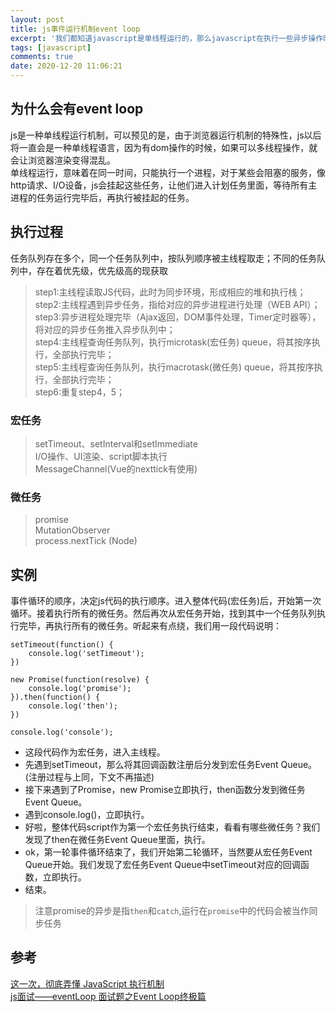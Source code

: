 ```yaml
---
layout: post
title: js事件运行机制event loop
excerpt: '我们都知道javascript是单线程运行的，那么javascript在执行一些异步操作时，是如何调度分配任务的'
tags: [javascript]
comments: true
date: 2020-12-20 11:06:21
---
```


## 为什么会有event loop
js是一种单线程运行机制，可以预见的是，由于浏览器运行机制的特殊性，js以后将一直会是一种单线程语言，因为有dom操作的时候，如果可以多线程操作，就会让浏览器渲染变得混乱。  
单线程运行，意味着在同一时间，只能执行一个进程，对于某些会阻塞的服务，像http请求、I/O设备，js会挂起这些任务，让他们进入计划任务里面，等待所有主进程的任务运行完毕后，再执行被挂起的任务。

## 执行过程
任务队列存在多个，同一个任务队列中，按队列顺序被主线程取走；不同的任务队列中，存在着优先级，优先级高的现获取  
>step1:主线程读取JS代码，此时为同步环境，形成相应的堆和执行栈；  
>step2:主线程遇到异步任务，指给对应的异步进程进行处理（WEB API）；  
>step3:异步进程处理完毕（Ajax返回，DOM事件处理，Timer定时器等），将对应的异步任务推入异步队列中；  
>step4:主线程查询任务队列，执行microtask(宏任务) queue，将其按序执行，全部执行完毕；  
>step5:主线程查询任务队列，执行macrotask(微任务) queue，将其按序执行，全部执行完毕；  
>step6:重复step4，5；  

### 宏任务
>setTimeout、setInterval和setImmediate  
>I/O操作、UI渲染、script脚本执行  
>MessageChannel(Vue的nexttick有使用)  
### 微任务
>promise  
>MutationObserver  
>process.nextTick (Node)  

## 实例
事件循环的顺序，决定js代码的执行顺序。进入整体代码(宏任务)后，开始第一次循环。接着执行所有的微任务。然后再次从宏任务开始，找到其中一个任务队列执行完毕，再执行所有的微任务。听起来有点绕，我们用一段代码说明：
```
setTimeout(function() {
    console.log('setTimeout');
})

new Promise(function(resolve) {
    console.log('promise');
}).then(function() {
    console.log('then');
})

console.log('console');

```
* 这段代码作为宏任务，进入主线程。  
* 先遇到setTimeout，那么将其回调函数注册后分发到宏任务Event Queue。(注册过程与上同，下文不再描述)  
* 接下来遇到了Promise，new Promise立即执行，then函数分发到微任务Event Queue。  
* 遇到console.log()，立即执行。  
* 好啦，整体代码script作为第一个宏任务执行结束，看看有哪些微任务？我们发现了then在微任务Event Queue里面，执行。  
* ok，第一轮事件循环结束了，我们开始第二轮循环，当然要从宏任务Event Queue开始。我们发现了宏任务Event Queue中setTimeout对应的回调函数，立即执行。  
* 结束。

> 注意promise的异步是指`then`和`catch`,运行在`promise`中的代码会被当作同步任务

## 参考
[这一次，彻底弄懂 JavaScript 执行机制
](https://juejin.cn/post/6844903512845860872)  
[js面试——eventLoop
](https://blog.csdn.net/qq_26443535/article/details/106785350)
[面试题之Event Loop终极篇](https://segmentfault.com/a/1190000019494012)